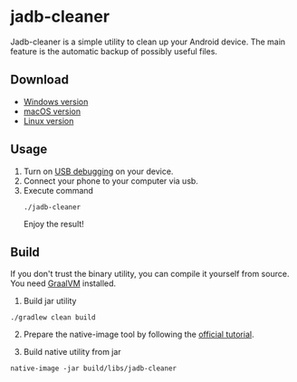 # jadb-cleaner

Jadb-cleaner is a simple utility to clean up your Android device. The main feature is the automatic backup of possibly
useful files.

## Download

* [Windows version]()
* [macOS version]()
* [Linux version]()

## Usage

1. Turn on [USB debugging](https://developer.android.com/studio/debug/dev-options) on your device.
2. Connect your phone to your computer via usb.
3. Execute command
   ```shell
   ./jadb-cleaner
   ```
   Enjoy the result!

## Build

If you don't trust the binary utility, you can compile it yourself from source. You
need [GraalVM](https://www.graalvm.org/downloads/) installed.

1. Build jar utility

```shell
./gradlew clean build
```

2. Prepare the native-image tool by following
   the [official tutorial](https://www.graalvm.org/reference-manual/native-image).

3. Build native utility from jar

```shell
native-image -jar build/libs/jadb-cleaner
```